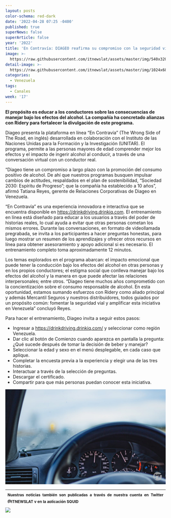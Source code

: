 ```yaml
---
layout: posts
color-schema: red-dark
date: '2022-04-28 07:25 -0400'
published: true
superNews: false
superArticle: false
year: '2022'
title: 'En Contravía: DIAGEO reafirma su compromiso con la seguridad vial'
image: >-
  https://raw.githubusercontent.com/itnewslat/assets/master/img/540x320/Manejar-p.jpg
detail-image: >-
  https://raw.githubusercontent.com/itnewslat/assets/master/img/1024x680/Manejar-g.jpg
categories:
  - Venezuela
tags:
  - Canales
week: '17'
---
```

**El propósito es educar a los conductores sobre las consecuencias de manejar bajo los efectos del alcohol. La compañía ha concretado alianzas con Ridery para fortalecer la divulgación de este programa.**

Diageo presenta la plataforma en línea “En Contravía” (The Wrong Side of The Road, en inglés) desarrollada en colaboración con el Instituto de las Naciones Unidas para la Formación y la Investigación (UNITAR). El programa, permite a las personas mayores de edad comprender mejor los efectos y el impacto de ingerir alcohol al conducir, a través de una conversación virtual con un conductor real.

“Diageo tiene un compromiso a largo plazo con la promoción del consumo positivo de alcohol. De ahí que nuestros programas busquen impulsar cambios de actitudes, respaldados en el plan de sostenibilidad, “Sociedad 2030: Espíritu de Progreso”; que la compañía ha establecido a 10 años”, afirmó Tatiana Reyes, gerente de Relaciones Corporativas de Diageo en Venezuela. 

“En Contravía” es una experiencia innovadora e interactiva que se encuentra disponible en https://drinkdriving.drinkiq.com. El entrenamiento en línea está diseñado para educar a los usuarios a través del poder de historias reales, lo cual ayuda a evitar que otras personas cometan los mismos errores. 
Durante las conversaciones, en formato de videollamada pregrabada, se invita a los participantes a hacer preguntas honestas, para luego mostrar un resumen de los aprendizajes y ofrecer otros recursos en línea para obtener asesoramiento y apoyo adicional si es necesario. El entrenamiento completo toma aproximadamente 12 minutos.

Los temas explorados en el programa abarcan: el impacto emocional que puede tener la conducción bajo los efectos del alcohol en otras personas y en los propios conductores; el estigma social que conlleva manejar bajo los efectos del alcohol y la manera en que puede afectar las relaciones interpersonales; entre otros.
“Diageo tiene muchos años comprometido con la concientización sobre el consumo responsable de alcohol. En esta oportunidad, estamos sumando esfuerzos con Ridery como aliado principal y además Mercantil Seguros y nuestros distribuidores, todos guiados por un propósito común: fomentar la seguridad vial y amplificar esta iniciativa en Venezuela” concluyó Reyes.

Para hacer el entrenamiento, Diageo invita a seguir estos pasos: 

-	Ingresar a https://drinkdriving.drinkiq.com/ y seleccionar como región Venezuela. 
-	Dar clic al botón de Comienzo cuando aparezca en pantalla la pregunta: ¿Qué sucede después de tomar la decisión de beber y manejar?
-	Seleccionar la edad y sexo en el menú desplegable, en cada caso que aplique.
-	Completar la encuesta previa a la experiencia y elegir una de las tres historias. 
-	Interactuar a través de la selección de preguntas.
-	Descargar el certificado.
-	Compartir para que más personas puedan conocer esta iniciativa.

![](https://raw.githubusercontent.com/itnewslat/assets/master/img/540x320/Manejar-p.jpg)

<table style="height: 42px;" width="569">
<tbody>
<tr>
<td style="text-align: justify;"><sub><strong>Nuestras noticias también son publicadas a través de nuestra cuenta en Twitter <a href="https://twitter.com/itnewslat?lang=es">@ITNEWSLAT</a> y en la aplicación <a href="https://squidapp.co/en/">SQUID</a></strong></sub></td>
</tr>
</tbody>
</table>

<img src="https://tracker.metricool.com/c3po.jpg?hash=56f88a41e39ab42c063cc51676587a04"/>